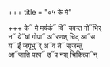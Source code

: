 +++
title = "०५ के मे"

+++
के᳓ मे मर्यकं᳓ वि᳓ यवन्त गो᳓भिर्  
न᳓ ये᳓षां गोपा᳓ अ᳓रणश् चिद् आ᳓स  
य᳓ ईं जगृभु᳓र् अ᳓व ते᳓ सृजन्तु  
आ᳓जाति पश्व᳓ उ᳓प नश् चिकित्वा᳓न्